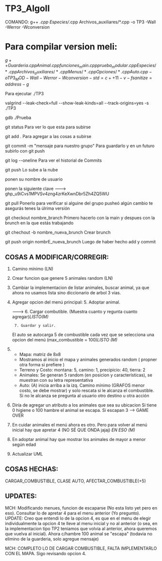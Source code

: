 # TP3_AlgoII

COMANDO: g++ *.cpp Especies/*.cpp Archivos_auxiliares/*.cpp -o TP3 -Wall -Werror -Wconversion

# Para compilar version meli: 

$g++ Guarderia.cpp Animal.cpp funciones_main.cpp prueba_modular.cpp Especies/*.cpp Archivos_auxiliares/*.cpp Menus/*.cpp Opciones/*.cpp Auto.cpp -o TP3_MOD -Wall -Werror -Wconversion -std=c++11 -v -fsanitize=address -g$

Para ejecutar ./TP3

valgrind --leak-check=full --show-leak-kinds=all --track-origins=yes -s ./TP3

gdb ./Prueba

git status                                   Para ver lo que esta para subirse

git add .                                    Para agregar a las cosas a subirse

git commit -m "mensaje para nuestro grupo"   Para guardarlo y en un futuro subirlo con git push

git log --oneline                            Para ver el historial de Commits

git push                                     Lo sube a la nube 

ponen su nombre de usuario

ponen la siguiente clave --->  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

git pull                                     Ponerlo para verificar si alguine del grupo pusheó algún cambio
                                                te asegurás tenes la úlrima versión

git checkout nombre_branch                   Primero hacerlo con la main y despues con la brunch en la que estás trabajando

git chechout -b nombre_nueva_brunch          Crear brunch

git push origin nombrE_nueva_brunch          Luego de haber hecho add y commit

## COSAS A MODIFICAR/CORREGIR:
1. Camino mínimo (LN)
2. Crear funcion que genere 5 animales random (LN)
3. Cambiar la implementacion de listar animales, buscar animal, ya que ahora no usamos lista sino diccionario de arbol 3 vias.
4. Agregar opcion del menú principal:
        5. Adoptar animal.
        
   ---> 6. Cargar combutible. (Muestra cuanto y regunta cuanto agregar)*LISTO(M)*
   
        7. Guardar y salir.
        
   El auto se autocarga 5 de combustible cada vez que se selecciona una opcion del menú (max_combustible = 100)*LISTO (M)*
   
5. - Mapa: matriz de 8x8
   - Mostramos al inicio el mapa y animales generados random ( propner otra forma si prefiere )
   - Terreno y Costo: montana: 5, camino: 1, precipicio: 40, tierra: 2
   - Animales: Se generan 5 random (en posicion y características), se muestran con su letra representativa
   - Auto: (A) inicia arriba a la izq. Camino mínimo (GRAFOS menor costo, se debe mostrar) y solo rescata si le alcanza el combustible.
          Si no le alcanza se pregunta al usuario otro destino u otra acción          
6. Diría de agregar un atributo a los animales que sea su ubicacion
   Si tiene 0 higiene o 100 hambre el animal se escapa. Si escapan 3 --> GAME OVER
7. En cuidar animales el menú ahora es otro. Pero para volver al menú inicial hay que apretar 4 (NO SÉ QUE ONDA jajaj) *EN ESO (M)*
8. En adoptar animal hay que mostrar los animales de mayor a menor según edad
10. Actualizar UML

## COSAS HECHAS:

CARGAR_COMBUSTIBLE, CLASE AUTO, AFECTAR_COMBUSTIBLE(+5)


## UPDATES:

MCH: Modificando menues, funcion de escaparse (No esta listo yet pero en eso). Consultar lo de apretar 4 para el menu anterior (Yo pregunto). UPDATE: Creo que entendi lo de la opcion 4, es que en el menu de elegir individualmente la opcion 4 te lleve al menu inicial y no al anterior (o sea, en la implementacion tipo TP2 teniamos que volvia al anterior, ahora queremos que vuelva al inicial). Ahora c/hambre 100 animal se "escapa" (todavia no elimino de la guarderia, solo agregue mensaje) 

MCH: COMPLETO LO DE CARGAR COMBUSTIBLE, FALTA IMPLEMENTARLO CON EL MAPA. Sigo revisando opcion 4.
